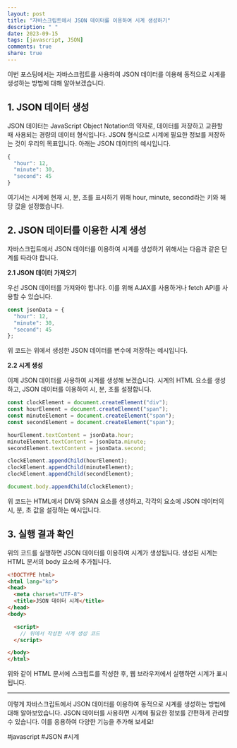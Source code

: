 ```yaml
---
layout: post
title: "자바스크립트에서 JSON 데이터를 이용하여 시계 생성하기"
description: " "
date: 2023-09-15
tags: [javascript, JSON]
comments: true
share: true
---
```


이번 포스팅에서는 자바스크립트를 사용하여 JSON 데이터를 이용해 동적으로 시계를 생성하는 방법에 대해 알아보겠습니다.

## 1. JSON 데이터 생성

JSON 데이터는 JavaScript Object Notation의 약자로, 데이터를 저장하고 교환할 때 사용되는 경량의 데이터 형식입니다. JSON 형식으로 시계에 필요한 정보를 저장하는 것이 우리의 목표입니다. 아래는 JSON 데이터의 예시입니다.

```javascript
{
  "hour": 12,
  "minute": 30,
  "second": 45
}
```

여기서는 시계에 현재 시, 분, 초를 표시하기 위해 hour, minute, second라는 키와 해당 값을 설정했습니다.

## 2. JSON 데이터를 이용한 시계 생성

자바스크립트에서 JSON 데이터를 이용하여 시계를 생성하기 위해서는 다음과 같은 단계를 따라야 합니다.

**2.1 JSON 데이터 가져오기**

우선 JSON 데이터를 가져와야 합니다. 이를 위해 AJAX를 사용하거나 fetch API를 사용할 수 있습니다.

```javascript
const jsonData = {
  "hour": 12,
  "minute": 30,
  "second": 45
};
```

위 코드는 위에서 생성한 JSON 데이터를 변수에 저장하는 예시입니다.

**2.2 시계 생성**

이제 JSON 데이터를 사용하여 시계를 생성해 보겠습니다. 시계의 HTML 요소를 생성하고, JSON 데이터를 이용하여 시, 분, 초를 설정합니다.

```javascript
const clockElement = document.createElement("div");
const hourElement = document.createElement("span");
const minuteElement = document.createElement("span");
const secondElement = document.createElement("span");

hourElement.textContent = jsonData.hour;
minuteElement.textContent = jsonData.minute;
secondElement.textContent = jsonData.second;

clockElement.appendChild(hourElement);
clockElement.appendChild(minuteElement);
clockElement.appendChild(secondElement);

document.body.appendChild(clockElement);
```

위 코드는 HTML에서 DIV와 SPAN 요소를 생성하고, 각각의 요소에 JSON 데이터의 시, 분, 초 값을 설정하는 예시입니다.

## 3. 실행 결과 확인

위의 코드를 실행하면 JSON 데이터를 이용하여 시계가 생성됩니다. 생성된 시계는 HTML 문서의 body 요소에 추가됩니다.

```html
<!DOCTYPE html>
<html lang="ko">
<head>
  <meta charset="UTF-8">
  <title>JSON 데이터 시계</title>
</head>
<body>

  <script>
    // 위에서 작성한 시계 생성 코드
  </script>

</body>
</html>
```

위와 같이 HTML 문서에 스크립트를 작성한 후, 웹 브라우저에서 실행하면 시계가 표시됩니다.

---

이렇게 자바스크립트에서 JSON 데이터를 이용하여 동적으로 시계를 생성하는 방법에 대해 알아보았습니다. JSON 데이터를 사용하면 시계에 필요한 정보를 간편하게 관리할 수 있습니다. 이를 응용하여 다양한 기능을 추가해 보세요!

#javascript #JSON #시계